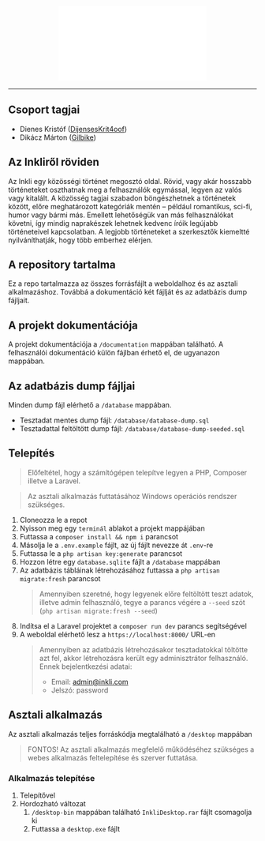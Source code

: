 <p align="center"><img src="public/img/logo-full.png" width="300" alt="Laravel Logo"></a></p>

---

## Csoport tagjai

-   Dienes Kristóf ([DijensesKrit4oof](https://github.com/DijensesKrit4oof))
-   Dikácz Márton ([Gilbike](https://github.com/Gilbike))

## Az Inkliről röviden

Az Inkli egy közösségi történet megosztó oldal. Rövid, vagy akár hosszabb történeteket oszthatnak meg a felhasználók egymással, legyen az valós vagy kitalált. A közösség tagjai szabadon böngészhetnek a történetek között, előre meghatározott kategóriák mentén – például romantikus, sci-fi, humor vagy bármi más. Emellett lehetőségük van más felhasználókat követni, így mindig naprakészek lehetnek kedvenc íróik legújabb történeteivel kapcsolatban. A legjobb történeteket a szerkesztők kiemeltté nyilváníthatják, hogy több emberhez elérjen.

## A repository tartalma

Ez a repo tartalmazza az összes forrásfájlt a weboldalhoz és az asztali alkalmazáshoz. Továbbá a dokumentáció két fájlját és az adatbázis dump fájljait.

## A projekt dokumentációja

A projekt dokumentációja a `/documentation` mappában található. A felhasználói dokumentáció külön fájlban érhető el, de ugyanazon mappában.

## Az adatbázis dump fájljai

Minden dump fájl elérhető a `/database` mappában.

-   Tesztadat mentes dump fájl: `/database/database-dump.sql`
-   Tesztadattal feltöltött dump fájl: `/database/database-dump-seeded.sql`

## Telepítés

> Előfeltétel, hogy a számítógépen telepítve legyen a PHP, Composer illetve a Laravel.

> Az asztali alkalmazás futtatásához Windows operációs rendszer szükséges.

1. Cloneozza le a repot
2. Nyisson meg egy `terminál` ablakot a projekt mappájában
3. Futtassa a `composer install && npm i` parancsot
4. Másolja le a `.env.example` fájlt, az új fájlt nevezze át `.env`-re
5. Futtassa le a `php artisan key:generate` parancsot
6. Hozzon létre egy `database.sqlite` fájlt a `/database` mappában
7. Az adatbázis tábláinak létrehozásához futtassa a `php artisan migrate:fresh` parancsot
    > Amennyiben szeretné, hogy legyenek előre feltöltött teszt adatok, illetve admin felhasználó, tegye a parancs végére a `--seed` szót (`php artisan migrate:fresh --seed`)
8. Indítsa el a Laravel projektet a `composer run dev` parancs segítségével
9. A weboldal elérhető lesz a `https://localhost:8000/` URL-en
    > Amennyiben az adatbázis létrehozásakor tesztadatokkal töltötte azt fel, akkor létrehozásra került egy adminisztrátor felhasználó. Ennek bejelentkezési adatai:
    >
    > - Email: admin@inkli.com
    > - Jelszó: password

## Asztali alkalmazás

Az asztali alkalmazás teljes forráskódja megtalálható a `/desktop` mappában

> FONTOS! Az asztali alkalmazás megfelelő működéséhez szükséges a webes alkalmazás feltelepítése és szerver futtatása.

### Alkalmazás telepítése

1. Telepítővel
2. Hordozható változat
    1. `/desktop-bin` mappában található `InkliDesktop.rar` fájlt csomagolja ki
    2. Futtassa a `desktop.exe` fájlt
